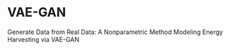 # VAE-GAN
Generate Data from Real Data: A Nonparametric Method Modeling Energy Harvesting via VAE-GAN